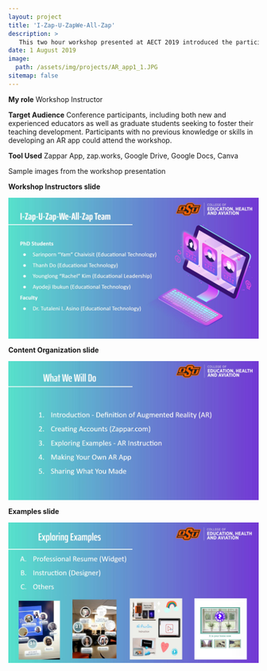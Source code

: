 ```yaml
---
layout: project
title: 'I-Zap-U-ZapWe-All-Zap'
description: >
   This two hour workshop presented at AECT 2019 introduced the participants to a platform for creating an Augmented Reality (AR) app. I and other workshop instructors identified the goal that helped participants gain confidence in integrating AR into their professional portfolios. Participants created their own materials such as resumes or instructional artifacts with the Zappar app.
date: 1 August 2019
image: 
  path: /assets/img/projects/AR_app1_1.JPG
sitemap: false
---
```


**My role** Workshop Instructor

**Target Audience** Conference participants, including both new and experienced educators as well as graduate students seeking to foster their teaching development. Participants with no previous knowledge or skills in developing an AR app could attend the workshop.

**Tool Used** Zappar App, zap.works, Google Drive, Google Docs, Canva

Sample images from the workshop presentation

**Workshop Instructors slide**

​<img align="center" src="/assets/img/projects/AR_app1_2.JPG">

**Content Organization slide**

​<img align="center" src="/assets/img/projects/AR_app1_3.JPG">

**Examples slide**

​<img align="center" src="/assets/img/projects/AR_app1_4.JPG">